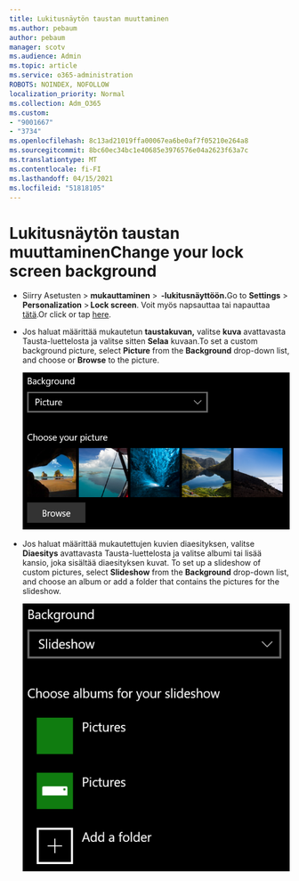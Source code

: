 ```yaml
---
title: Lukitusnäytön taustan muuttaminen
ms.author: pebaum
author: pebaum
manager: scotv
ms.audience: Admin
ms.topic: article
ms.service: o365-administration
ROBOTS: NOINDEX, NOFOLLOW
localization_priority: Normal
ms.collection: Adm_O365
ms.custom:
- "9001667"
- "3734"
ms.openlocfilehash: 8c13ad21019ffa00067ea6be0af7f05210e264a8
ms.sourcegitcommit: 8bc60ec34bc1e40685e3976576e04a2623f63a7c
ms.translationtype: MT
ms.contentlocale: fi-FI
ms.lasthandoff: 04/15/2021
ms.locfileid: "51818105"
---
```

# <a name="change-your-lock-screen-background"></a><span data-ttu-id="e6f2e-102">Lukitusnäytön taustan muuttaminen</span><span class="sxs-lookup"><span data-stu-id="e6f2e-102">Change your lock screen background</span></span>

- <span data-ttu-id="e6f2e-103">Siirry Asetusten  >  **mukauttaminen**  >  **-lukitusnäyttöön.**</span><span class="sxs-lookup"><span data-stu-id="e6f2e-103">Go to **Settings** > **Personalization** > **Lock screen**.</span></span> <span data-ttu-id="e6f2e-104">Voit myös napsauttaa tai napauttaa [tätä](ms-settings:lockscreen?activationSource=GetHelp).</span><span class="sxs-lookup"><span data-stu-id="e6f2e-104">Or click or tap [here](ms-settings:lockscreen?activationSource=GetHelp).</span></span>

- <span data-ttu-id="e6f2e-105">Jos haluat määrittää mukautetun **taustakuvan,** valitse **kuva** avattavasta Tausta-luettelosta ja valitse sitten **Selaa** kuvaan.</span><span class="sxs-lookup"><span data-stu-id="e6f2e-105">To set a custom background picture, select **Picture** from the **Background** drop-down list, and choose or **Browse** to the picture.</span></span>

  ![Voit määrittää mukautetun taustakuvan.](media/set-custom-background-pic.png)

- <span data-ttu-id="e6f2e-107">Jos haluat määrittää mukautettujen kuvien diaesityksen, valitse **Diaesitys** avattavasta Tausta-luettelosta ja valitse albumi tai lisää kansio, joka sisältää diaesityksen kuvat. </span><span class="sxs-lookup"><span data-stu-id="e6f2e-107">To set up a slideshow of custom pictures, select **Slideshow** from the **Background** drop-down list, and choose an album or add a folder that contains the pictures for the slideshow.</span></span>

  ![Mukautettujen kuvien diaesityksen luominen.](media/set-up-slideshow-background.png)
